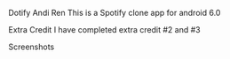 Dotify Andi Ren
This is a Spotify clone app for android 6.0

Extra Credit
I have completed extra credit #2 and #3

Screenshots

